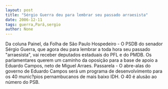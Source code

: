 ```yaml
---
layout: post
title: "Sérgio Guerra deu para lembrar seu passado arraesista"
date: 2006-12-11
tags: guerra,Pará,sergio
author: None
---
```

Da coluna Painel, da Folha de São Paulo
Hospedeiro - O PSDB do senador Sérgio Guerra, que agora deu para lembrar a toda hora seu passado \"arraesista\", vai receber deputados estaduais do PFL e do PMDB. Os parlamentares querem um caminho da oposição para a base de apoio a Eduardo Campos, neto de Miguel Arraes. 
Passarela - O abre-alas do governo de Eduardo Campos será um programa de desenvolvimento para os 40 munic?pios pernambucanos de mais baixo IDH. O 40 é alusão ao número do PSB. 